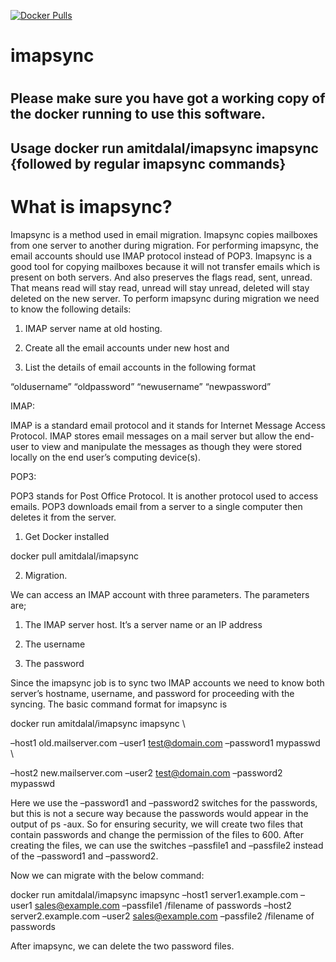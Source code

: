 [![Docker Pulls](https://img.shields.io/docker/pulls/amitdalal/imapsync.svg)](https://hub.docker.com/r/amitdalal/imapsync)

# imapsync
#

## Please make sure you have got a working copy of the docker running to use this software.

## Usage docker run amitdalal/imapsync imapsync {followed by regular imapsync commands}


# What is imapsync?

Imapsync is a method used in email migration. Imapsync copies mailboxes from one server to another during migration. 
For performing imapsync, the email accounts should use IMAP protocol instead of POP3. 
Imapsync is a good tool for copying mailboxes because it will not transfer emails which is present on both servers. 
And also preserves the flags read, sent, unread. That means read will stay read, unread will stay unread, deleted will stay deleted on the new server. 
To perform imapsync during migration we need to know the following details:

1) IMAP server name at old hosting.

2) Create all the email accounts under new host and

3) List the details of email accounts in the following format

“oldusername” “oldpassword” “newusername” “newpassword”

 

IMAP:

IMAP is a standard email protocol and it stands for Internet Message Access Protocol. 
IMAP stores email messages on a mail server but allow the end-user to view and manipulate the messages as though they were stored locally on the end user’s computing device(s).

 

POP3:

POP3 stands for Post Office Protocol. 
It is another protocol used to access emails. 
POP3 downloads email from a server to a single computer then deletes it from the server.

 

1) Get Docker installed

docker pull amitdalal/imapsync

 
2) Migration.

We can access an IMAP account with three parameters. The parameters are;

1) The IMAP server host. It’s a server name or an IP address

2) The username

3) The password

Since the imapsync job is to sync two IMAP accounts we need to know both server’s hostname, username, and password for proceeding with the syncing. 
The basic command format for imapsync is


docker run amitdalal/imapsync imapsync \

–host1 old.mailserver.com –user1 test@domain.com –password1 mypasswd \

–host2 new.mailserver.com –user2 test@domain.com –password2 mypasswd

Here we use the –password1 and –password2 switches for the passwords, 
but this is not a secure way because the passwords would appear in the output of ps -aux. 
So for ensuring security, we will create two files that contain passwords and change the permission of the files to 600. 
After creating the files, we can use the switches –passfile1 and –passfile2 instead of the –password1 and –password2.

Now we can migrate with the below command:

docker run amitdalal/imapsync imapsync –host1 server1.example.com –user1 sales@example.com –passfile1 /filename of passwords –host2 server2.example.com –user2 sales@example.com –passfile2 /filename of passwords

After imapsync, we can delete the two password files.
